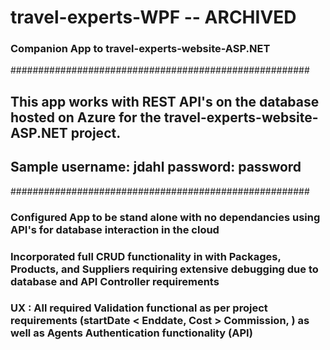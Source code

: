 # travel-experts-WPF -- ARCHIVED
### Companion App to travel-experts-website-ASP.NET
######################################################

## This app works with REST API's on the database hosted on Azure for the travel-experts-website-ASP.NET project.
## Sample username: jdahl password: password
######################################################

### Configured App to be stand alone with no dependancies using API's for database interaction in the cloud

### Incorporated full CRUD functionality in with Packages, Products, and Suppliers requiring extensive debugging due to database and API Controller requirements

### UX : All required Validation functional as per project requirements (startDate < Enddate, Cost > Commission, ) as well as Agents Authentication functionality (API)
